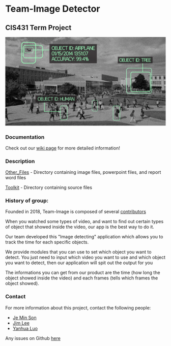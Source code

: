 # Team-Image Detector 
## CIS431 Term Project 

![image](/Other_Files/Images/detect.png)

### Documentation  
Check out our [wiki page](https://github.com/jemin6/CIS431_ImageDetector/wiki) for more detailed information!

### Description 
[Other_Files](https://github.com/jemin6/CIS431_Image_Detector/tree/master/Other_Files) - Directory containing image files, powerpoint files, and report word files

[Toolkit](https://github.com/jemin6/CIS431_Image_Detector/tree/master/Toolkit) - Directory containing source files
 

### History of group: 
Founded in 2018, Team-Image is composed of several [contributors](https://github.com/jemin6/CIS431_Image_Detector/wiki/Contributors)

When you watched some types of video, and want to find out certain types of object that showed inside the video, our app is the best way to do it. 

Our team developed this "Image detecting" application which allows you to track the time for each specific objects. 

We provide modules that you can use to set which object you want to detect. You just need to input which video you want to use and which object you want to detect, then our application will spit out the output for you 

The informations you can get from our product are the time (how long the object showed inside the video) and each frames (tells which frames the object showed). 

### Contact  
For more information about this project, contact the following people: 
* [Je Min Son](mailto:jemin@uoregon.edu) 
* [Jim Lee](mailto:jinjiel@uoregon.edu)
* [Yanhua Luo](mailto:yanhual@uoregon.edu)

Any issues on Github [here](https://github.com/jemin6/CIS431_Image_Detector/issues)
